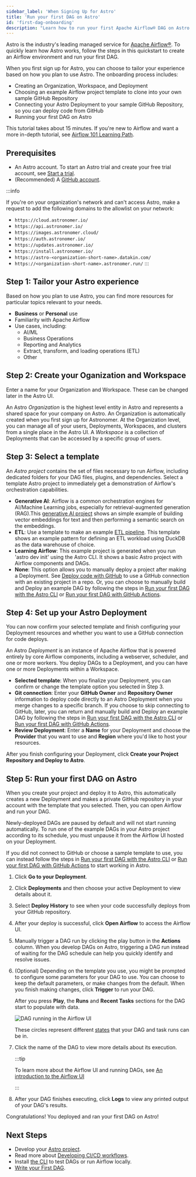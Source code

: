```yaml
---
sidebar_label: 'When Signing Up for Astro'
title: 'Run your first DAG on Astro'
id: 'first-dag-onboarding'
description: "Learn how to run your first Apache Airflow® DAG on Astro when you sign up for Astro."
---
```


Astro is the industry's leading managed service for [Apache Airflow®](https://airflow.apache.org/). To quickly learn how Astro works, follow the steps in this quickstart to create an Airflow environment and run your first DAG.

When you first sign up for Astro, you can choose to tailor your experience based on how you plan to use Astro. The onboarding process includes:

- Creating an Organization, Workspace, and Deployment
- Choosing an example Airflow project template to clone into your own sample GitHub Repository
- Connecting your Astro Deployment to your sample GitHub Repository, so you can deploy code from GitHub
- Running your first DAG on Astro

This tutorial takes about 15 minutes. If you're new to Airflow and want a more in-depth tutorial, see [Airflow 101 Learning Path](https://academy.astronomer.io/path/airflow-101).

## Prerequisites

- An Astro account. To start an Astro trial and create your free trial account, see [Start a trial](trial.md).
- (Recommended) A [GitHub account](https://docs.github.com/en/get-started/signing-up-for-github).

:::info

If you're on your organization's network and can't access Astro, make a request to add the following domains to the allowlist on your network:

- `https://cloud.astronomer.io/`
- `https://api.astronomer.io/`
- `https://images.astronomer.cloud/`
- `https://auth.astronomer.io/`
- `https://updates.astronomer.io/`
- `https://install.astronomer.io/`
- `https://astro-<organization-short-name>.datakin.com/`
- `https://<organization-short-name>.astronomer.run/`
:::

## Step 1: Tailor your Astro experience

Based on how you plan to use Astro, you can find more resources for particular topics relevant to your needs.

- **Business** or **Personal** use
- Familiarity with Apache Airflow
- Use cases, including:
    - AI/ML
    - Business Operations
    - Reporting and Analytics
    - Extract, transform, and loading operations (ETL)
    - Other

## Step 2: Create your Oganization and Workspace

Enter a name for your Organization and Workspace. These can be changed later in the Astro UI.

An Astro _Organization_ is the highest level entity in Astro and represents a shared space for your company on Astro. An Organization is automatically created when you first sign up for Astronomer. At the Organization level, you can manage all of your users, Deployments, Workspaces, and clusters from a single place in the Astro UI. A _Workspace_ is a collection of Deployments that can be accessed by a specific group of users.

## Step 3: Select a template

An _Astro project_ contains the set of files necessary to run Airflow, including dedicated folders for your DAG files, plugins, and dependencies. Select a template Astro project to immediately get a demonstration of Airflow's orchestration capabilities.


- **Generative AI**: Airflow is a common orchestration engines for AI/Machine Learning jobs, especially for retrieval-augmented generation (RAG).This [generative AI project](https://github.com/astronomer/templates/blob/main/generative-ai/README.md) shows an simple example of building vector embeddings for text and then performing a semantic search on the embeddings.
- **ETL**: Use a template to make an example [ETL pipeline](https://github.com/astronomer/templates/blob/main/etl/README.md). This template shows an example pattern for defining an ETL workload using DuckDB as the data warehouse of choice.
- **Learning Airflow**: This example project is generated when you run 'astro dev init' using the Astro CLI. It shows a basic Astro project with Airflow components and DAGs.
- **None**: This option allows you to manually deploy a project after making a Deployment. See [Deploy code with GitHub](deploy-github-integration.md) to use a GitHub connection with an existing project in a repo. Or, you can choose to manually build and Deploy an example DAG by following the steps in [Run your first DAG with the Astro CLI](first-dag-cli.md) or [Run your first DAG with GitHub Actions](first-dag-github-actions.md).

## Step 4: Set up your Astro Deployment

You can now confirm your selected template and finish configuring your Deployment resources and whether you want to use a GitHub connection for code deploys.

An Astro _Deployment_ is an instance of Apache Airflow that is powered entirely by core Airflow components, including a webserver, scheduler, and one or more workers. You deploy DAGs to a Deployment, and you can have one or more Deployments within a Workspace.

- **Selected template**: When you finalize your Deployment, you can confirm or change the template option you selected in Step 3.
- **Git connection**: Enter your **GitHub Owner** and **Repository Owner** information to deploy code directly to an Astro Deployment when you merge changes to a specific branch. If you choose to skip connecting to GitHub, later, you can return and manually build and Deploy an example DAG by following the steps in [Run your first DAG with the Astro CLI](first-dag-cli.md) or [Run your first DAG with GitHub Actions](first-dag-github-actions.md).
- **Review Deployment**: Enter a **Name** for your Deployment and choose the **Provider** that you want to use and **Region** where you'd like to host your resources.

After you finish configuring your Deployment, click **Create your Project Repository and Deploy to Astro**.

## Step 5: Run your first DAG on Astro

When you create your project and deploy it to Astro, this automatically creates a new Deployment and makes a private GitHub repository in your account with the template that you selected. Then, you can open Airflow and run your DAG.

Newly-deployed DAGs are paused by default and will not start running automatically. To run one of the example DAGs in your Astro project according to its schedule, you must unpause it from the Airflow UI hosted on your Deployment.

If you did not connect to GitHub or choose a sample template to use, you can instead follow the steps in [Run your first DAG with the Astro CLI](first-dag-cli.md) or [Run your first DAG with GitHub Actions](first-dag-github-actions.md) to start working in Astro.

1. Click **Go to your Deployment**.
2. Click **Deployments** and then choose your active Deployment to view details about it.
3. Select **Deploy History** to see when your code successfully deploys from your GitHub repository.
4. After your deploy is successful, click **Open Airflow** to access the Airflow UI.
5. Manually trigger a DAG run by clicking the play button in the **Actions** column. When you develop DAGs on Astro, triggering a DAG run instead of waiting for the DAG schedule can help you quickly identify and resolve issues.
6. (Optional) Depending on the template you use, you might be prompted to configure some parameters for your DAG to use. You can choose to keep the default parameters, or make changes from the default. When you finish making changes, click **Trigger** to run your DAG.

    After you press **Play**, the **Runs** and **Recent Tasks** sections for the DAG start to populate with data.

    ![DAG running in the Airflow UI](/img/docs/tutorial-run-dag.png)

    These circles represent different [states](https://airflow.apache.org/docs/apache-airflow/stable/core-concepts/tasks.html#task-instances) that your DAG and task runs can be in.

7. Click the name of the DAG to view more details about its execution.

    :::tip

    To learn more about the Airflow UI and running DAGs, see [An introduction to the Airflow UI](https://www.astronomer.io/docs/learn/airflow-ui)

    :::
8. After your DAG finishes executing, click **Logs** to view any printed output of your DAG's results.

Congratulations! You deployed and ran your first DAG on Astro!

## Next Steps

- Develop your [Astro project](/astro/cli/run-airflow-locally).
- Read more about [Developing CI/CD workflows](set-up-ci-cd.md).
- Install [the CLI](/astro/cli/install-cli.md) to test DAGs or run Airflow locally.
- [Write your First DAG](https://www.astronomer.io/docs/learn/get-started-with-airflow).


